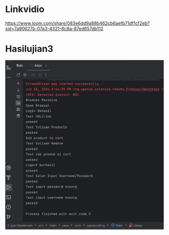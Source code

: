 # Linkvidio
https://www.loom.com/share/083e6dd9a88b462cb6aefb71df1cf2eb?sid=7a90627b-07a3-4321-8c8a-87ed657db112

# Hasilujian3
![alt text](image/Hasilujian3.png)